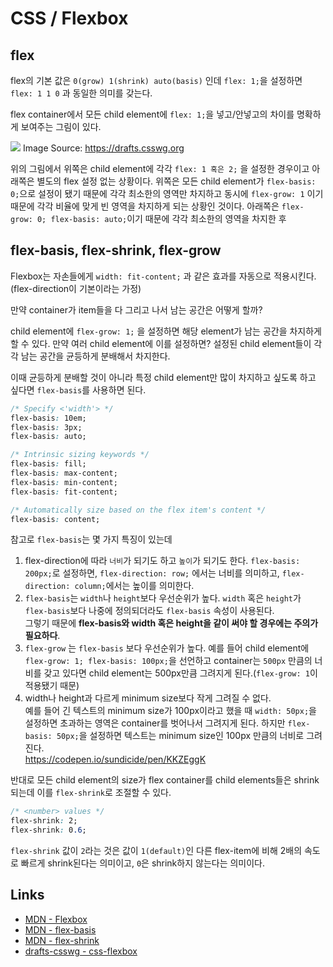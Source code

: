 # CSS / Flexbox

## flex
flex의 기본 값은 `0(grow) 1(shrink) auto(basis)` 인데 `flex: 1;`을 설정하면 `flex: 1 1 0` 과 동일한 의미를 갖는다.

flex container에서 모든 child element에 `flex: 1;`을 넣고/안넣고의 차이를 명확하게 보여주는 그림이 있다.

<img src="https://drafts.csswg.org/css-flexbox/images/rel-vs-abs-flex.svg" />
Image Source: <a href="https://drafts.csswg.org/css-flexbox/images/rel-vs-abs-flex.svg">https://drafts.csswg.org</a>

위의 그림에서 위쪽은 child element에 각각 `flex: 1 혹은 2;` 을 설정한 경우이고 아래쪽은 별도의 flex 설정 없는 상황이다. 위쪽은 모든 child element가 `flex-basis: 0;`으로 설정이 됐기 때문에 각각 최소한의 영역만 차지하고 동시에 `flex-grow: 1` 이기 때문에 각각 비율에 맞게 빈 영역을 차지하게 되는 상황인 것이다. 아래쪽은 `flex-grow: 0; flex-basis: auto;`이기 때문에 각각 최소한의 영역을 차지한 후 

## flex-basis, flex-shrink, flex-grow

Flexbox는 자손들에게 `width: fit-content;` 과 같은 효과를 자동으로 적용시킨다.(flex-direction이 기본이라는 가정)

만약 container가 item들을 다 그리고 나서 남는 공간은 어떻게 할까?

child element에 `flex-grow: 1;` 을 설정하면 해당 element가 남는 공간을 차지하게 할 수 있다. 만약 여러 child element에 이를 설정하면? 설정된 child element들이 각각 남는 공간을 균등하게 분배해서 차지한다.

이때 균등하게 분배할 것이 아니라 특정 child element만 많이 차지하고 싶도록 하고 싶다면 `flex-basis`를 사용하면 된다.

```css
/* Specify <'width'> */
flex-basis: 10em;
flex-basis: 3px;
flex-basis: auto;

/* Intrinsic sizing keywords */
flex-basis: fill;
flex-basis: max-content;
flex-basis: min-content;
flex-basis: fit-content;

/* Automatically size based on the flex item's content */
flex-basis: content;
```

참고로 `flex-basis`는 몇 가지 특징이 있는데
1. flex-direction에 따라 `너비`가 되기도 하고 `높이`가 되기도 한다.
  `flex-basis: 200px;`로 설정하면, `flex-direction: row;` 에서는 너비를 의미하고, `flex-direction: column;`에서는 높이를 의미한다.
1. `flex-basis`는 `width`나 `height`보다 우선순위가 높다.
  `width` 혹은 `height`가 `flex-basis`보다 나중에 정의되더라도 `flex-basis` 속성이 사용된다. <br/>
  그렇기 때문에 **flex-basis와 width 혹은 height을 같이 써야 할 경우에는 주의가 필요하다**.
1. `flex-grow` 는 `flex-basis` 보다 우선순위가 높다.
  예를 들어 child element에 `flex-grow: 1; flex-basis: 100px;`을 선언하고 container는 `500px` 만큼의 너비를 갖고 있다면 child element는 500px만큼 그려지게 된다.(`flex-grow: 1`이 적용됐기 때문)
1. width나 height과 다르게 minimum size보다 작게 그려질 수 없다. <br/>
  예를 들어 긴 텍스트의 minimum size가 100px이라고 했을 때 `width: 50px;`을 설정하면 초과하는 영역은 container를 벗어나서 그려지게 된다. 하지만 `flex-basis: 50px;`을 설정하면 텍스트는 minimum size인 100px 만큼의 너비로 그려진다. <br/>
  https://codepen.io/sundicide/pen/KKZEggK

반대로 모든 child element의 size가 flex container를 child elements들은 shrink되는데 이를 `flex-shrink`로 조절할 수 있다.

```css
/* <number> values */
flex-shrink: 2;
flex-shrink: 0.6;
```

`flex-shrink` 값이 `2`라는 것은 값이 `1(default)`인 다른 flex-item에 비해 2배의 속도로 빠르게 shrink된다는 의미이고, `0`은 shrink하지 않는다는 의미이다.

## Links
- [MDN - Flexbox](https://developer.mozilla.org/en-US/docs/Web/CSS/CSS_Flexible_Box_Layout/Basic_Concepts_of_Flexbox)
- [MDN - flex-basis](https://developer.mozilla.org/en-US/docs/Web/CSS/flex-basis)
- [MDN - flex-shrink](https://developer.mozilla.org/en-US/docs/Web/CSS/flex-shrink)
- [drafts-csswg - css-flexbox](https://drafts.csswg.org/css-flexbox/#propdef-flex)